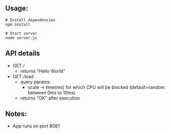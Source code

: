 ## Usage:
```
# Install dependencies
npm install

# Start server
node server.js
```
## API details
- GET /
    - returns "Hello World"
- GET /load
    - query params:
        - scale -> time(ms) for which CPU will be blocked (default=random between 0ms to 10ms)
    - returns "OK" after execution

## Notes:
- App runs on port 8081
